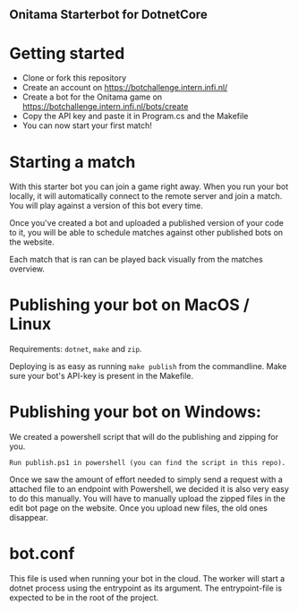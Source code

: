## Onitama Starterbot for DotnetCore

# Getting started
 - Clone or fork this repository
 - Create an account on https://botchallenge.intern.infi.nl/
 - Create a bot for the Onitama game on https://botchallenge.intern.infi.nl/bots/create
 - Copy the API key and paste it in Program.cs and the Makefile
 - You can now start your first match!

# Starting a match

With this starter bot you can join a game right away. When you run your bot locally, it will automatically connect to the remote server and join a match. You will play against a version of this bot every time.

Once you've created a bot and uploaded a published version of your code to it, you will be able to schedule matches against other published bots on the website. 

Each match that is ran can be played back visually from the matches overview.

# Publishing your bot on MacOS / Linux

Requirements: `dotnet`, `make` and `zip`. 

Deploying is as easy as running `make publish` from the commandline. Make sure your bot's API-key is present in the Makefile.

# Publishing your bot on Windows:

We created a powershell script that will do the publishing and zipping for you. 
    
    Run publish.ps1 in powershell (you can find the script in this repo).

Once we saw the amount of effort needed to simply send a request with a attached file to an endpoint with Powershell, we decided it is also very easy to do this manually. 
You will have to manually upload the zipped files in the edit bot page on the website. Once you upload new files, the old ones disappear.

# bot.conf

This file is used when running your bot in the cloud. The worker will start a dotnet process using the entrypoint as its argument. The entrypoint-file is expected to be in the root of the project.
